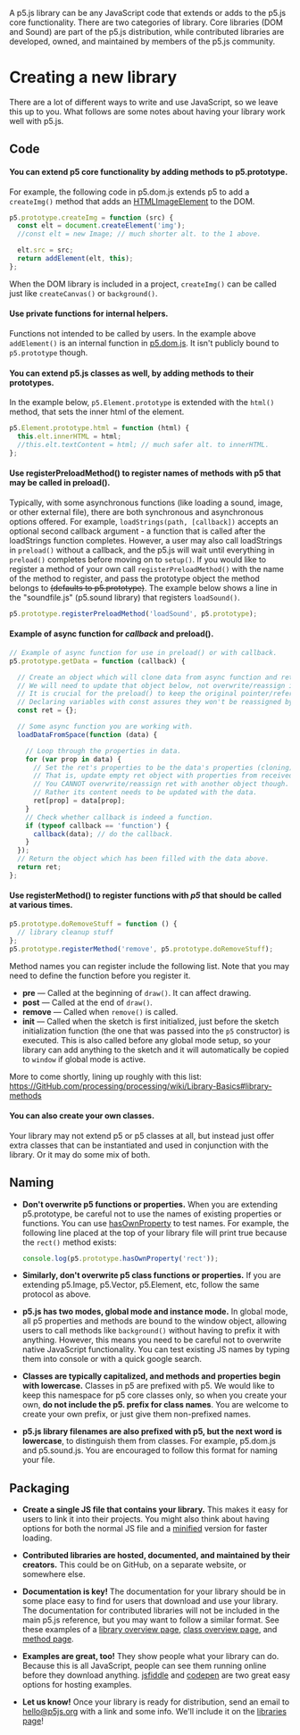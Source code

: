A p5.js library can be any JavaScript code that extends or adds to the p5.js core functionality. There are two categories of library. Core libraries (DOM and Sound) are part of the p5.js distribution, while contributed libraries are developed, owned, and maintained by members of the p5.js community.

# Creating a new library

There are a lot of different ways to write and use JavaScript, so we leave this up to you. What follows are some notes about having your library work well with p5.js.

## Code

#### You can extend p5 core functionality by adding methods to p5.prototype.
For example, the following code in p5.dom.js extends p5 to add a `createImg()` method that adds an [HTMLImageElement](https://developer.Mozilla.org/en-US/docs/Web/API/HTMLImageElement) to the DOM. 

  ```js
  p5.prototype.createImg = function (src) {
    const elt = document.createElement('img');
    //const elt = new Image; // much shorter alt. to the 1 above.

    elt.src = src;
    return addElement(elt, this);
  };
  ```
  When the DOM library is included in a project, `createImg()` can be called just like `createCanvas()` or `background()`.

#### Use private functions for internal helpers.
Functions not intended to be called by users. In the example above `addElement()` is an internal function in [p5.dom.js](https://GitHub.com/processing/p5.js/blob/master/lib/addons/p5.dom.js). It isn't publicly bound to `p5.prototype` though.

#### You can extend p5.js classes as well, by adding methods to their prototypes.
In the example below, `p5.Element.prototype` is extended with the `html()` method, that sets the inner html of the element.
  ```js
  p5.Element.prototype.html = function (html) {
    this.elt.innerHTML = html;
    //this.elt.textContent = html; // much safer alt. to innerHTML.
  };
  ```
  
#### Use registerPreloadMethod() to register names of methods with p5 that may be called in preload().

Typically, with some asynchronous functions (like loading a sound, image, or other external file), there are both synchronous and asynchronous options offered. For example, `loadStrings(path, [callback])` accepts an optional second callback argument - a function that is called after the loadStrings function completes. However, a user may also call loadStrings in `preload()` without a callback, and the p5.js will wait until everything in `preload()` completes before moving on to `setup()`. If you would like to register a method of your own call `registerPreloadMethod()` with the name of the method to register, and pass the prototype object the method belongs to ~~(defaults to p5.prototype)~~. The example below shows a line in the "soundfile.js" (p5.sound library) that registers `loadSound()`.

  ```js
  p5.prototype.registerPreloadMethod('loadSound', p5.prototype);
  ```

#### Example of async function for _callback_ and **preload()**.
```js
// Example of async function for use in preload() or with callback.
p5.prototype.getData = function (callback) {

  // Create an object which will clone data from async function and return it.
  // We will need to update that object below, not overwrite/reassign it.
  // It is crucial for the preload() to keep the original pointer/reference.
  // Declaring variables with const assures they won't be reassigned by mistake.
  const ret = {};

  // Some async function you are working with.
  loadDataFromSpace(function (data) {

    // Loop through the properties in data.
    for (var prop in data) {
      // Set the ret's properties to be the data's properties (cloning).
      // That is, update empty ret object with properties from received data.
      // You CANNOT overwrite/reassign ret with another object though.
      // Rather its content needs to be updated with the data.
      ret[prop] = data[prop];
    }
    // Check whether callback is indeed a function.
    if (typeof callback == 'function') {
      callback(data); // do the callback.
    }
  });
  // Return the object which has been filled with the data above.
  return ret;
};
```
  
#### Use **registerMethod()** to register functions with _**p5**_ that should be called at various times.

  ```js
  p5.prototype.doRemoveStuff = function () { 
  	// library cleanup stuff
  };
  p5.prototype.registerMethod('remove', p5.prototype.doRemoveStuff);
  ```
  
Method names you can register include the following list. Note that you may need to define the function before you register it.

  * **pre** — Called at the beginning of `draw()`. It can affect drawing.
  * **post** — Called at the end of `draw()`.
  * **remove** — Called when `remove()` is called.
  * **init** — Called when the sketch is first initialized, just before the sketch initialization function (the one that was passed into the `p5` constructor) is executed. This is also called before any global mode setup, so your library can add anything to the sketch and it will automatically be copied to `window` if global mode is active.

More to come shortly, lining up roughly with this list:
https://GitHub.com/processing/processing/wiki/Library-Basics#library-methods


#### You can also create your own classes.
Your library may not extend p5 or p5 classes at all, but instead just offer extra classes that can be instantiated and used in conjunction with the library. Or it may do some mix of both.

## Naming
* **Don't overwrite p5 functions or properties.** When you are extending p5.prototype, be careful not to use the names of existing properties or functions. You can use [hasOwnProperty](https://developer.mozilla.org/en-US/docs/Web/JavaScript/Reference/Global_Objects/Object/hasOwnProperty) to test names. For example, the following line placed at the top of your library file will print true because the `rect()` method exists:

  ```js
  console.log(p5.prototype.hasOwnProperty('rect'));
  ```

* **Similarly, don't overwrite p5 class functions or properties.** If you are extending p5.Image, p5.Vector, p5.Element, etc, follow the same protocol as above.

* **p5.js has two modes, global mode and instance mode.** In global mode, all p5 properties and methods are bound to the window object, allowing users to call methods like `background()` without having to prefix it with anything. However, this means you need to be careful not to overwrite native JavaScript functionality. You can test existing JS names by typing them into console or with a quick google search.

* **Classes are typically capitalized, and methods and properties begin with lowercase.** Classes in p5 are prefixed with p5. We would like to keep this namespace for p5 core classes only, so when you create your own, **do not include the p5. prefix for class names**. You are welcome to create your own prefix, or just give them non-prefixed names.

* **p5.js library filenames are also prefixed with p5, but the next word is lowercase**, to distinguish them from classes. For example, p5.dom.js and p5.sound.js. You are encouraged to follow this format for naming your file.


## Packaging
* **Create a single JS file that contains your library.** This makes it easy for users to link it into their projects. You might also think about having options for both the normal JS file and a [minified](http://jscompress.com/) version for faster loading.

* **Contributed libraries are hosted, documented, and maintained by their creators.** This could be on GitHub, on a separate website, or somewhere else.

* **Documentation is key!** The documentation for your library should be in some place easy to find for users that download and use your library. The documentation for contributed libraries will not be included in the main p5.js reference, but you may want to follow a similar format. See these examples of a [library overview page](http://p5js.org/reference/#/libraries/p5.sound), [class overview page](http://p5js.org/reference/#/p5.Vector), and [method page](http://p5js.org/reference/#/p5/arc).

* **Examples are great, too!** They show people what your library can do. Because this is all JavaScript, people can see them running online before they download anything. [jsfiddle](http://jsfiddle.net/) and [codepen](http://codepen.io) are two great easy options for hosting examples.

* **Let us know!** Once your library is ready for distribution, send an email to [hello@p5js.org](mailto:hello@p5js.org) with a link and some info. We'll include it on the [libraries page](http://p5js.org/libraries/)!